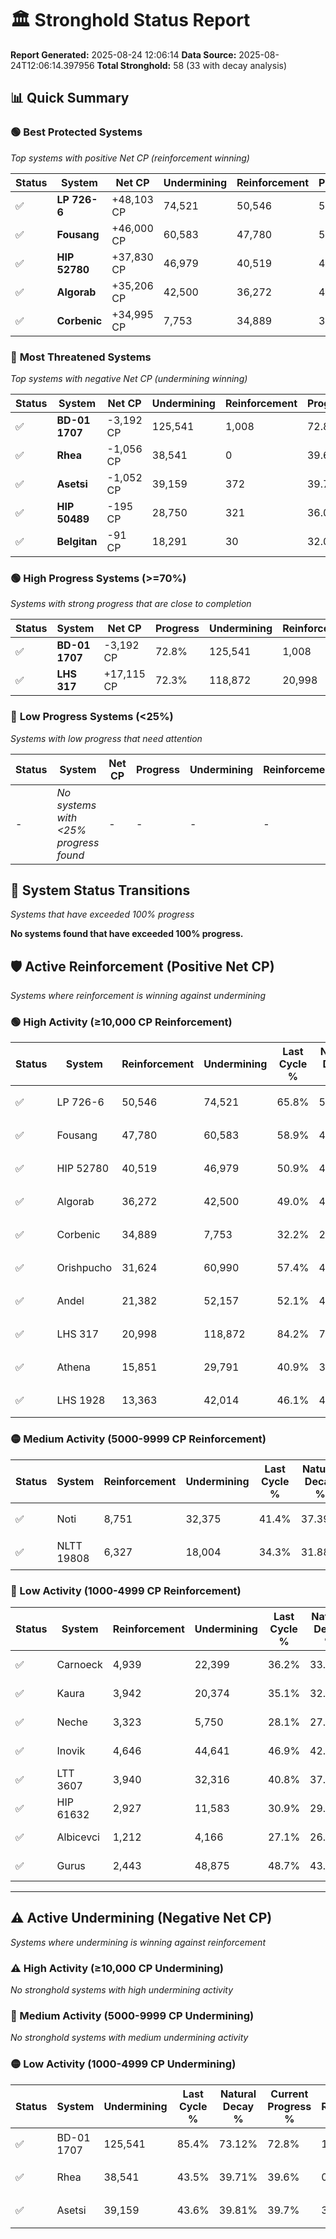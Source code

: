 # 🏛️ Stronghold Status Report

**Report Generated:** 2025-08-24 12:06:14
**Data Source:** 2025-08-24T12:06:14.397956
**Total Stronghold:** 58 (33 with decay analysis)

## 📊 Quick Summary

### 🟢 **Best Protected Systems**
*Top systems with positive Net CP (reinforcement winning)*

| Status | System | Net CP | Undermining | Reinforcement | Progress |
|--------|--------|--------|-------------|---------------|----------|
| ✅ | **LP 726-6** | +48,103 CP | 74,521 | 50,546 | 58.3% |
| ✅ | **Fousang** | +46,000 CP | 60,583 | 47,780 | 52.8% |
| ✅ | **HIP 52780** | +37,830 CP | 46,979 | 40,519 | 46.2% |
| ✅ | **Algorab** | +35,206 CP | 42,500 | 36,272 | 44.8% |
| ✅ | **Corbenic** | +34,995 CP | 7,753 | 34,889 | 31.4% |

### 🔴 **Most Threatened Systems**
*Top systems with negative Net CP (undermining winning)*

| Status | System | Net CP | Undermining | Reinforcement | Progress |
|--------|--------|--------|-------------|---------------|----------|
| ✅ | **BD-01 1707** | -3,192 CP | 125,541 | 1,008 | 72.8% |
| ✅ | **Rhea** | -1,056 CP | 38,541 | 0 | 39.6% |
| ✅ | **Asetsi** | -1,052 CP | 39,159 | 372 | 39.7% |
| ✅ | **HIP 50489** | -195 CP | 28,750 | 321 | 36.0% |
| ✅ | **Belgitan** | -91 CP | 18,291 | 30 | 32.0% |

### 🟢 **High Progress Systems (>=70%)**
*Systems with strong progress that are close to completion*

| Status | System | Net CP | Progress | Undermining | Reinforcement |
|--------|--------|--------|----------|-------------|---------------|
| ✅ | **BD-01 1707** | -3,192 CP | 72.8% | 125,541 | 1,008 |
| ✅ | **LHS 317** | +17,115 CP | 72.3% | 118,872 | 20,998 |

### 🔴 **Low Progress Systems (<25%)**
*Systems with low progress that need attention*

| Status | System | Net CP | Progress | Undermining | Reinforcement |
|--------|--------|--------|----------|-------------|---------------|
| - | *No systems with <25% progress found* | - | - | - | - |
## 🔄 System Status Transitions
*Systems that have exceeded 100% progress*

**No systems found that have exceeded 100% progress.**

## 🛡️ Active Reinforcement (Positive Net CP)
*Systems where reinforcement is winning against undermining*

### 🟢 High Activity (≥10,000 CP Reinforcement)

| Status | System | Reinforcement | Undermining | Last Cycle % | Natural Decay % | Current Progress % | Current CP | Net CP | Activity |
|--------|--------|---------------|-------------|--------------|-----------------|-------------------|------------|--------|----------|
| ✅ | LP 726-6 | 50,546 | 74,521 | 65.8% | 53.49% | 58.3% | 583,000 | +48,103 | 🟢 High Reinforcement |
| ✅ | Fousang | 47,780 | 60,583 | 58.9% | 48.20% | 52.8% | 528,000 | +46,000 | 🟢 High Reinforcement |
| ✅ | HIP 52780 | 40,519 | 46,979 | 50.9% | 42.42% | 46.2% | 462,000 | +37,830 | 🟢 High Reinforcement |
| ✅ | Algorab | 36,272 | 42,500 | 49.0% | 41.28% | 44.8% | 447,999 | +35,206 | 🟢 High Reinforcement |
| ✅ | Corbenic | 34,889 | 7,753 | 32.2% | 27.90% | 31.4% | 314,000 | +34,995 | 🟢 High Reinforcement |
| ✅ | Orishpucho | 31,624 | 60,990 | 57.4% | 48.32% | 51.3% | 513,000 | +29,750 | 🟢 High Reinforcement |
| ✅ | Andel | 21,382 | 52,157 | 52.1% | 44.92% | 46.9% | 469,000 | +19,797 | 🟢 High Reinforcement |
| ✅ | LHS 317 | 20,998 | 118,872 | 84.2% | 70.59% | 72.3% | 723,000 | +17,115 | 🟢 High Reinforcement |
| ✅ | Athena | 15,851 | 29,791 | 40.9% | 36.38% | 37.9% | 379,000 | +15,199 | 🟢 High Reinforcement |
| ✅ | LHS 1928 | 13,363 | 42,014 | 46.1% | 40.75% | 41.9% | 419,000 | +11,464 | 🟢 High Reinforcement |

### 🟡 Medium Activity (5000-9999 CP Reinforcement)

| Status | System | Reinforcement | Undermining | Last Cycle % | Natural Decay % | Current Progress % | Current CP | Net CP | Activity |
|--------|--------|---------------|-------------|--------------|-----------------|-------------------|------------|--------|----------|
| ✅ | Noti | 8,751 | 32,375 | 41.4% | 37.39% | 38.2% | 382,000 | +8,060 | 🟡 Medium Reinforcement |
| ✅ | NLTT 19808 | 6,327 | 18,004 | 34.3% | 31.88% | 32.5% | 325,000 | +6,175 | 🟡 Medium Reinforcement |

### 🔴 Low Activity (1000-4999 CP Reinforcement)

| Status | System | Reinforcement | Undermining | Last Cycle % | Natural Decay % | Current Progress % | Current CP | Net CP | Activity |
|--------|--------|---------------|-------------|--------------|-----------------|-------------------|------------|--------|----------|
| ✅ | Carnoeck | 4,939 | 22,399 | 36.2% | 33.54% | 34.0% | 340,000 | +4,561 | 🔵 Low Reinforcement |
| ✅ | Kaura | 3,942 | 20,374 | 35.1% | 32.74% | 33.1% | 331,000 | +3,577 | 🔵 Low Reinforcement |
| ✅ | Neche | 3,323 | 5,750 | 28.1% | 27.15% | 27.5% | 275,000 | +3,538 | 🔵 Low Reinforcement |
| ✅ | Inovik | 4,646 | 44,641 | 46.9% | 42.06% | 42.4% | 424,000 | +3,399 | 🔵 Low Reinforcement |
| ✅ | LTT 3607 | 3,940 | 32,316 | 40.8% | 37.29% | 37.6% | 376,000 | +3,057 | 🔵 Low Reinforcement |
| ✅ | HIP 61632 | 2,927 | 11,583 | 30.9% | 29.40% | 29.7% | 297,000 | +2,972 | 🔵 Low Reinforcement |
| ✅ | Albicevci | 1,212 | 4,166 | 27.1% | 26.55% | 26.7% | 267,000 | +1,512 | 🔵 Low Reinforcement |
| ✅ | Gurus | 2,443 | 48,875 | 48.7% | 43.69% | 43.8% | 437,999 | +1,062 | 🔵 Low Reinforcement |


---

## ⚠️ Active Undermining (Negative Net CP)
*Systems where undermining is winning against reinforcement*

### ⚠️ High Activity (≥10,000 CP Undermining)

*No stronghold systems with high undermining activity*

### 🔶 Medium Activity (5000-9999 CP Undermining)

*No stronghold systems with medium undermining activity*

### 🟡 Low Activity (1000-4999 CP Undermining)

| Status | System | Undermining | Last Cycle % | Natural Decay % | Current Progress % | Reinforcement | Current CP | Net CP | Activity |
|--------|--------|-------------|--------------|-----------------|-------------------|---------------|------------|--------|----------|
| ✅ | BD-01 1707 | 125,541 | 85.4% | 73.12% | 72.8% | 1,008 | 728,000 | -3,192 | 🟡 Low Undermining |
| ✅ | Rhea | 38,541 | 43.5% | 39.71% | 39.6% | 0 | 396,000 | -1,056 | 🟡 Low Undermining |
| ✅ | Asetsi | 39,159 | 43.6% | 39.81% | 39.7% | 372 | 397,000 | -1,052 | 🟡 Low Undermining |
